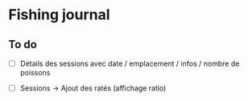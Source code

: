 # Fishing journal

## To do

- [ ] Détails des sessions avec date / emplacement / infos / nombre de poissons
- [ ] Sessions -> Ajout des ratés (affichage ratio) 

